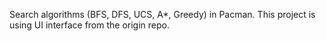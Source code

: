 Search algorithms (BFS, DFS, UCS, A*, Greedy) in Pacman.
This project is using UI interface from the origin repo.